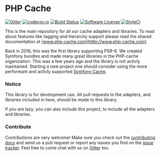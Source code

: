 # PHP Cache

[![Gitter](https://badges.gitter.im/php-cache/cache.svg)](https://gitter.im/php-cache/cache?utm_source=badge&utm_medium=badge&utm_campaign=pr-badge)
[![codecov.io](https://codecov.io/github/php-cache/cache/coverage.svg?branch=master)](https://codecov.io/github/php-cache/cache?branch=master)
[![Build Status](https://travis-ci.org/php-cache/cache.svg?branch=master)](https://travis-ci.org/php-cache/cache)
[![Software License](https://img.shields.io/badge/license-MIT-brightgreen.svg?style=flat-square)](LICENSE)
[![StyleCI](https://styleci.io/repos/50789153/shield)](https://styleci.io/repos/50789153)

This is the main repository for all our cache adapters and libraries. To read about 
features like tagging and hierarchy support please read the shared documentation at [www.php-cache.com](http://www.php-cache.com). 

Back in 2016, this was the first library supporting PSR-6. We created Symfony bundles
and made many great libraries in the PHP-cache organization. This was a few years ago 
and the library is not activly maintained. Starting a new project one should consider 
using the more performant and activly supported 
[Symfony Cache](https://symfony.com/doc/current/components/cache.html).

### Notice

This library is for development use. All pull requests to the adapters, and libraries included in here, should be made to this library.

If you are lazy, you can also include this project, to include all the adapters and libraries.

### Contribute

Contributions are very welcome! Make sure you check out the [contributing docs](CONTRIBUTING.md) and send us a pull request or report any issues you find on the [issue tracker](http://issues.php-cache.com). Feel free to come chat with us on [Gitter](https://gitter.im/php-cache/cache?utm_source=badge&utm_medium=badge&utm_campaign=pr-badge) too.
